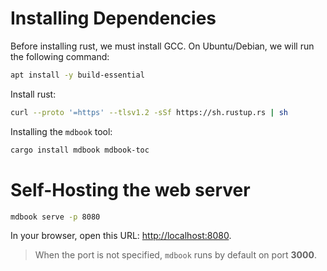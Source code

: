 
# Installing Dependencies

Before installing rust, we must install GCC.
On Ubuntu/Debian, we will run the following command:


```sh
apt install -y build-essential
```

Install rust:

```sh
curl --proto '=https' --tlsv1.2 -sSf https://sh.rustup.rs | sh
```


Installing the `mdbook` tool:

```sh
cargo install mdbook mdbook-toc
```


# Self-Hosting the web server


```sh
mdbook serve -p 8080
```

In your browser, open this URL: <http://localhost:8080>.

> When the port is not specified, `mdbook` runs by default on port **3000**.


